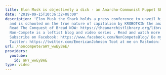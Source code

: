 ```yaml
---
title: Elon Musk is objectively a dick - an Anarcho-Communist Puppet Show
date: "2019-09-15T10:36:32+08:00"
description: 'Elon Musk the Shark holds a press conference to unveil his latest invention
  and is schooled on the true nature of capitalism by KROBOTKIN the anarchist robot.
  Read The Conquest of Bread NOW: https://theanarchistlibrary.org/library/petr-kropotkin-the-conquest-of-bread
  Non-Compete is a leftist blog and video series . Read and watch more at http://www.non-compete.com
  Subscribe on Facebook: https://www.facebook.com/NonCompeteBlog/ Be my comrade on
  Twitter: https://twitter.com/EmericanJohnson Toot at me on Mastodon: https://mastodon.social/@emerican'
url: /noncompete/aHY_wwEyBeE/
providers:
  youtube:
    id: aHY_wwEyBeE
type: video
---
```

